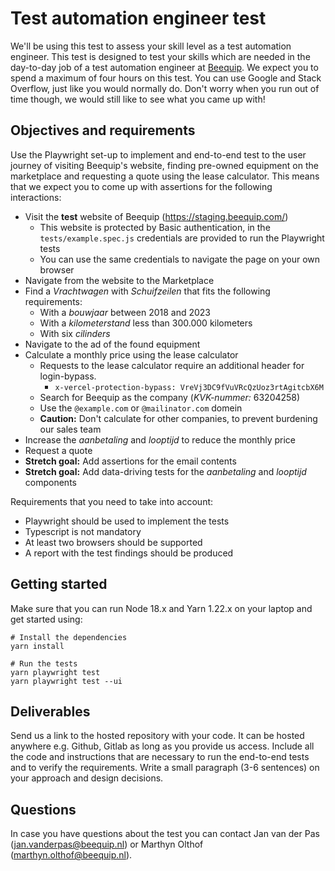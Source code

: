 # Test automation engineer test

We'll be using this test to assess your skill level as a test automation engineer. This test is designed to test your skills which are needed in the day-to-day job of a test automation engineer at [Beequip](https://beequip.com). 
We expect you to spend a maximum of four hours on this test. You can use Google and Stack Overflow, just like you would normally do. Don't worry when you run out of time though, we would still like to see what you came up with!

## Objectives and requirements

Use the Playwright set-up to implement and end-to-end test to the user journey of visiting Beequip's website, finding pre-owned equipment on the marketplace and requesting a quote using the lease calculator.
This means that we expect you to come up with assertions for the following interactions:

  - Visit the **test** website of Beequip (https://staging.beequip.com/)
    - This website is protected by Basic authentication, in the `tests/example.spec.js` credentials are provided to run the Playwright tests
    - You can use the same credentials to navigate the page on your own browser
  - Navigate from the website to the Marketplace
  - Find a _Vrachtwagen_ with _Schuifzeilen_ that fits the following requirements:
    - With a _bouwjaar_ between 2018 and 2023
    - With a _kilometerstand_ less than 300.000 kilometers
    - With six _cilinders_
  - Navigate to the ad of the found equipment
  - Calculate a monthly price using the lease calculator
    - Requests to the lease calculator require an additional header for login-bypass. 
      - `x-vercel-protection-bypass: VreVj3DC9fVuVRcQzUoz3rtAgitcbX6M` 
    - Search for Beequip as the company (_KVK-nummer:_ 63204258)
    - Use the `@example.com` or `@mailinator.com` domein
    - **Caution:** Don't calculate for other companies, to prevent burdening our sales team
  - Increase the _aanbetaling_ and _looptijd_ to reduce the monthly price
  - Request a quote
  - **Stretch goal:** Add assertions for the email contents
  - **Stretch goal:** Add data-driving tests for the _aanbetaling_ and _looptijd_ components

Requirements that you need to take into account:

  - Playwright should be used to implement the tests
  - Typescript is not mandatory
  - At least two browsers should be supported
  - A report with the test findings should be produced

## Getting started

Make sure that you can run Node 18.x and Yarn 1.22.x on your laptop and get started using:

```
# Install the dependencies
yarn install

# Run the tests
yarn playwright test
yarn playwright test --ui
```

## Deliverables

Send us a link to the hosted repository with your code. It can be hosted anywhere e.g. Github, Gitlab as long as you provide us access. 
Include all the code and instructions that are necessary to run the end-to-end tests and to verify the requirements.
Write a small paragraph (3-6 sentences) on your approach and design decisions.

## Questions

In case you have questions about the test you can contact Jan van der Pas (jan.vanderpas@beequip.nl) or Marthyn Olthof (marthyn.olthof@beequip.nl).
